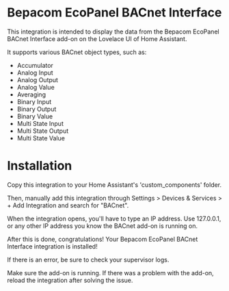 # Bepacom EcoPanel BACnet Interface

This integration is intended to display the data from the Bepacom EcoPanel BACnet Interface add-on on the Lovelace UI of Home Assistant.

It supports various BACnet object types, such as:

- Accumulator
- Analog Input
- Analog Output
- Analog Value
- Averaging
- Binary Input
- Binary Output
- Binary Value
- Multi State Input
- Multi State Output
- Multi State Value

# Installation

Copy this integration to your Home Assistant's 'custom_components' folder.

Then, manually add this integration through Settings > Devices & Services > + Add Integration and search for "BACnet".

When the integration opens, you'll have to type an IP address. Use 127.0.0.1, or any other IP address you know the BACnet add-on is running on.

After this is done, congratulations! Your Bepacom EcoPanel BACnet Interface integration is installed!

If there is an error, be sure to check your supervisor logs.

Make sure the add-on is running. If there was a problem with the add-on, reload the integration after solving the issue.

